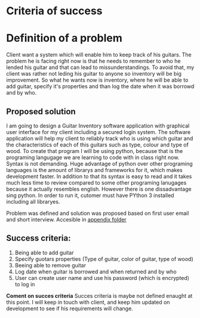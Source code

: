 Criteria of success
=======================

# Definition of a problem
Client want a system which will enable him to keep track of his guitars. The problem he is facing right now is that he needs to remember to who he lended his guitar and that can lead to missunderstandings. To avoid that, my client was rather not leding his guitar to anyone so inventory will be big improvement. So what he wants now is inventory, where he will be able to add guitar, specify it's properties and than log the date when it was borrowd and by who.

## Proposed solution
I am going to design a Guitar Inventory software application with graphical user interface for my client including a secured login system. The software application will help my client to reliably track who is using which guitar and the characteristics of each of this guitars such as type, colour and type of wood. To create that program I will be using python, because that is the programing langugage we are learning to code with in class right now. Syntax is not demanding. Huge advantage of python over other programing languages is the amount of librarys and frameworks for it, which makes development faster. In addition to that its syntax is easy to read and it takes much less time to review compared to some other programing lanugages because it actually resembles english. However there is one dissadvantage sing python. In order to run it, cutomer must have PYthon 3 installed including all libraryes.

Problem was defined and solution was proposed based on first user email and short interview. Accesible in [appendix folder](/Inventoryproject/Appendix/)

## Success criteria:
1. Being able to add guitar
1. Specify guotars properties (Type of guitar, color of guitar, type of wood)
1. Beeing able to remove guitar
1. Log date when guitar is borrowed and when returned and by who
1. User can create user name and use his password (which is encrypted) to log in

**Coment on succes criteria** Succes criteria is maybe not defined enaught at this point. I will keep in touch with client, and keep him updated on development to see if his requirements will change.


